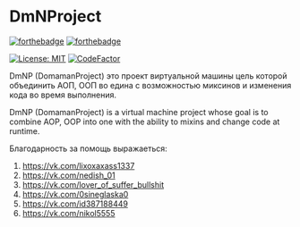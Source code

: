 # DmNProject
[![forthebadge](https://forthebadge.com/images/badges/open-source.svg)](https://forthebadge.com)
[![forthebadge](https://forthebadge.com/images/badges/0-percent-optimized.svg)](https://forthebadge.com)

[![License: MIT](https://img.shields.io/badge/license-MIT-blue.svg)](LICENSE)
[![CodeFactor](https://www.codefactor.io/repository/github/domaman202/dmnproject/badge)](https://www.codefactor.io/repository/github/domaman202/dmnproject)

DmNP (DomamanProject) это проект виртуальной машины цель которой объединить АОП, ООП во едина с возможностью миксинов и изменения кода во время выполнения.

DmNP (DomamanProject) is a virtual machine project whose goal is to combine AOP, OOP into one with the ability to mixins and change code at runtime.

Благодарность за помощь выражаеться:
1. https://vk.com/lixoxaxass1337
2. https://vk.com/nedish_01
3. https://vk.com/lover_of_suffer_bullshit
4. https://vk.com/0sineglaska0
5. https://vk.com/id387188449
6. https://vk.com/nikol5555
